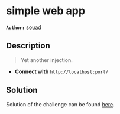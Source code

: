 # simple web app

**`Author:`** [souad](https://github.com/SouadSEBAA)

## Description

> Yet another injection.



- **Connect with** `http://localhost:port/`



## Solution
Solution of the challenge can be found [here](solution/).
